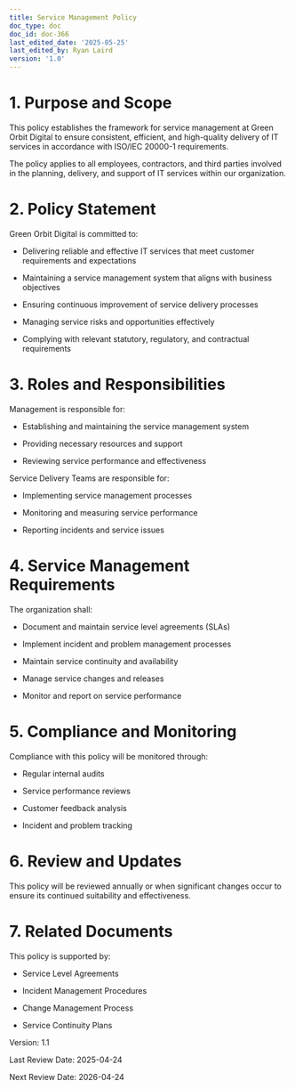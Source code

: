 ```yaml
---
title: Service Management Policy
doc_type: doc
doc_id: doc-366
last_edited_date: '2025-05-25'
last_edited_by: Ryan Laird
version: '1.0'
---
```


# 1. Purpose and Scope

This policy establishes the framework for service management at Green Orbit Digital to ensure consistent, efficient, and high-quality delivery of IT services in accordance with ISO/IEC 20000-1 requirements.

The policy applies to all employees, contractors, and third parties involved in the planning, delivery, and support of IT services within our organization.

# 2. Policy Statement

Green Orbit Digital is committed to:

- Delivering reliable and effective IT services that meet customer requirements and expectations

- Maintaining a service management system that aligns with business objectives

- Ensuring continuous improvement of service delivery processes

- Managing service risks and opportunities effectively

- Complying with relevant statutory, regulatory, and contractual requirements

# 3. Roles and Responsibilities

Management is responsible for:

- Establishing and maintaining the service management system

- Providing necessary resources and support

- Reviewing service performance and effectiveness

Service Delivery Teams are responsible for:

- Implementing service management processes

- Monitoring and measuring service performance

- Reporting incidents and service issues

# 4. Service Management Requirements

The organization shall:

- Document and maintain service level agreements (SLAs)

- Implement incident and problem management processes

- Maintain service continuity and availability

- Manage service changes and releases

- Monitor and report on service performance

# 5. Compliance and Monitoring

Compliance with this policy will be monitored through:

- Regular internal audits

- Service performance reviews

- Customer feedback analysis

- Incident and problem tracking

# 6. Review and Updates

This policy will be reviewed annually or when significant changes occur to ensure its continued suitability and effectiveness.

# 7. Related Documents

This policy is supported by:

- Service Level Agreements

- Incident Management Procedures

- Change Management Process

- Service Continuity Plans

Version: 1.1

Last Review Date: 2025-04-24

Next Review Date: 2026-04-24
